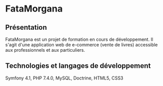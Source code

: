 # FataMorgana

## Présentation

FataMorgana est un projet de formation en cours de développement. Il s'agit d'une application web de e-commerce (vente de livres) accessible aux professionnels et aux particuliers. 


## Technologies et langages de développement 

  Symfony 4.1, 
  PHP 7.4.0,
  MySQL,
  Doctrine,
  HTML5,
  CSS3
  

